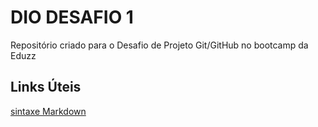 # DIO DESAFIO 1
Repositório criado para o  Desafio de Projeto Git/GitHub no bootcamp da Eduzz

## Links Úteis
[sintaxe Markdown](https://ww.markdownguide.org/basic-syntax)

